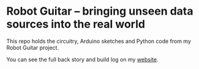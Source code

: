 # Robot Guitar – bringing unseen data sources into the real world

This repo holds the circuitry, Arduino sketches and Python code from my Robot Guitar project.  
  
You can see the full back story and build log on my [website](https://dataviz.com.au/2018/05/16/robot-guitar-bringing-unseen-data-sources-into-the-real-world/).
 
